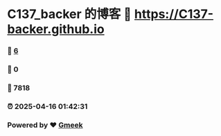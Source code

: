 # C137_backer 的博客 :link: https://C137-backer.github.io 
### :page_facing_up: [6](https://C137-backer.github.io/tag.html) 
### :speech_balloon: 0 
### :hibiscus: 7818 
### :alarm_clock: 2025-04-16 01:42:31 
### Powered by :heart: [Gmeek](https://github.com/Meekdai/Gmeek)
